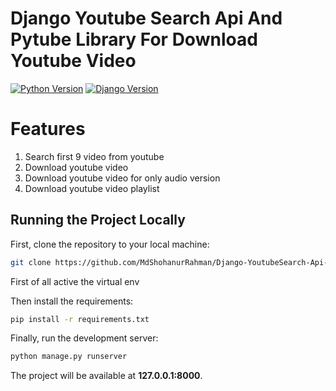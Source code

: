 # Django Youtube Search Api And Pytube Library For Download Youtube Video

[![Python Version](https://img.shields.io/badge/python-3.7-brightgreen.svg)](https://python.org)
[![Django Version](https://img.shields.io/badge/django-2.2-brightgreen.svg)](https://djangoproject.com)

# Features
 1. Search first 9 video from youtube
 2. Download youtube video
 3. Download youtube video for only audio version
 4. Download youtube video playlist

## Running the Project Locally

First, clone the repository to your local machine:

```bash
git clone https://github.com/MdShohanurRahman/Django-YoutubeSearch-Api-Pytube.git
```
First of all active the virtual env

Then install the requirements:

```bash
pip install -r requirements.txt
```


Finally, run the development server:

```bash
python manage.py runserver
```

The project will be available at **127.0.0.1:8000**.


